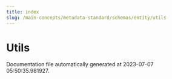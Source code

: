 ```yaml
---
title: index
slug: /main-concepts/metadata-standard/schemas/entity/utils
---
```


# Utils

Documentation file automatically generated at 2023-07-07 05:50:35.981927.
